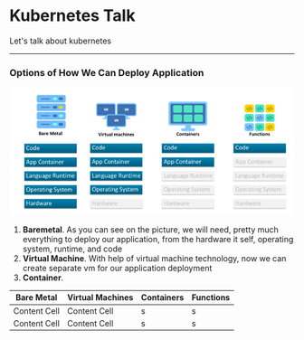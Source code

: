 # **Kubernetes Talk**
Let's talk about kubernetes

----
### **Options of How We Can Deploy Application**
![Serverless Evolution](pic/serverless_evolution.png)
1. **Baremetal**. As you can see on the picture, we will need, pretty much everything to deploy our application, from the hardware it self,
operating system, runtime, and code
2. **Virtual Machine**. With help of virtual machine technology, now we can create separate vm for our application deployment
3. **Container**. 

| Bare Metal    | Virtual Machines  | Containers  | Functions
| ------------- | -------------     | ---           | --- |
| Content Cell  | Content Cell      | s           | s |
| Content Cell  | Content Cell      | s           | s |

